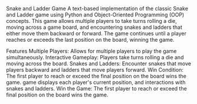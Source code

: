 Snake and Ladder Game
A text-based implementation of the classic Snake and Ladder game using Python and Object-Oriented Programming (OOP) concepts. This game allows multiple players to take turns rolling a die, moving across a game board, and encountering snakes and ladders that either move them backward or forward. The game continues until a player reaches or exceeds the last position on the board, winning the game.

Features
Multiple Players: Allows for multiple players to play the game simultaneously.
Interactive Gameplay: Players take turns rolling a die and moving across the board.
Snakes and Ladders: Encounter snakes that move players backward and ladders that move players forward.
Win Condition: The first player to reach or exceed the final position on the board wins the game.
game displays each player's current position, and interactions with snakes and ladders.
Win the Game: The first player to reach or exceed the final position on the board wins the game.




